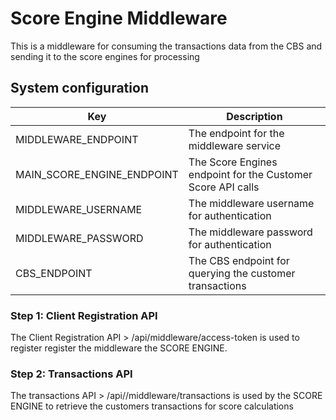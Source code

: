 # Score Engine Middleware

This is a middleware for consuming the transactions data from the CBS and sending it to the score engines for processing


## System configuration


| Key                        | Description                                                                                                      |
|----------------------------|------------------------------------------------------------------------------------------------------------------|
| MIDDLEWARE_ENDPOINT        | The endpoint for the middleware service                                                                          |
| MAIN_SCORE_ENGINE_ENDPOINT | The Score Engines endpoint for the Customer Score API calls                                                      |
| MIDDLEWARE_USERNAME        | The middleware username for authentication                                                                       |
| MIDDLEWARE_PASSWORD        | The middleware password for authentication                                                                       |
| CBS_ENDPOINT               | The CBS endpoint for querying the customer transactions                                                          |


### Step 1: Client Registration API

The Client Registration API > /api/middleware/access-token is used to register register the middleware the SCORE ENGINE. 

### Step 2: Transactions API

The transactions API > /api//middleware/transactions is used by the SCORE ENGINE to retrieve the customers transactions for score calculations




